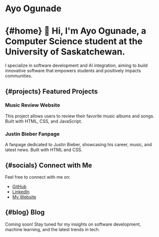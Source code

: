 # Ayo Ogunade

# {#home} 👋 Hi, I'm Ayo Ogunade, a Computer Science student at the University of Saskatchewan.

I specialize in software development and AI integration, aiming to build innovative software that empowers students and positively impacts communities.

## {#projects} Featured Projects

### Music Review Website
This project allows users to review their favorite music albums and songs. Built with HTML, CSS, and JavaScript.

### Justin Bieber Fanpage
A fanpage dedicated to Justin Bieber, showcasing his career, music, and latest news. Built with HTML and CSS.

## {#socials} Connect with Me
Feel free to connect with me on:

- [GitHub](https://github.com/ayoogunade/)
- [LinkedIn](https://www.linkedin.com/in/ayoogunade/)
- [My Website](https://ayoogunade.github.io/)

## {#blog} Blog

Coming soon! Stay tuned for my insights on software development, machine learning, and the latest trends in tech.


